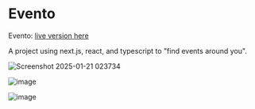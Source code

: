 # Evento
Evento: [live version here](https://evento-theta-ten.vercel.app)


A project using next.js, react, and typescript to "find events around you". 

![Screenshot 2025-01-21 023734](https://github.com/user-attachments/assets/2861e2a3-0a3d-4bf9-8668-51ebe44c75e5)

![image](https://github.com/user-attachments/assets/b82c0d10-e8e7-40a5-a23f-53ea59fccf79)

![image](https://github.com/user-attachments/assets/71ee7e14-f2bf-4f26-bf34-350691e57409)

